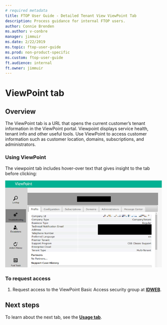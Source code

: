 ```yaml
---
# required metadata
title: FTOP User Guide - Detailed Tenant View ViewPoint Tab
description: Process guidance for internal FTOP users.
author: Connie Brenden
ms.author: v-conbre
manager: jimmuir
ms.date: 2/22/2019
ms.topic: ftop-user-guide
ms.prod: non-product-specific
ms.custom: ftop-user-guide
ft.audience: internal
ft.owner: jimmuir
---
```

# ViewPoint tab

## Overview

The ViewPoint tab is a URL that opens the current customer’s tenant information in the ViewPoint portal. Viewpoint displays service health, tenant info and other useful tools. Use ViewPoint to access customer information such as customer location, domains, subscriptions, and administrators.

### Using ViewPoint

The viewpoint tab includes hover-over text that gives insight to the tab before clicking:

![viewpoint.png](media/detailed-tenant-view-viewpoint-tab/viewpoint.png "ViewPoint")

### To request access

1. Request access to the ViewPoint Basic Access security group at [**IDWEB**](https://idweb/identitymanagement/default.aspx).

## Next steps

To learn about the next tab, see the [**Usage tab**](detailed-tenant-view-usage-tab.md).

